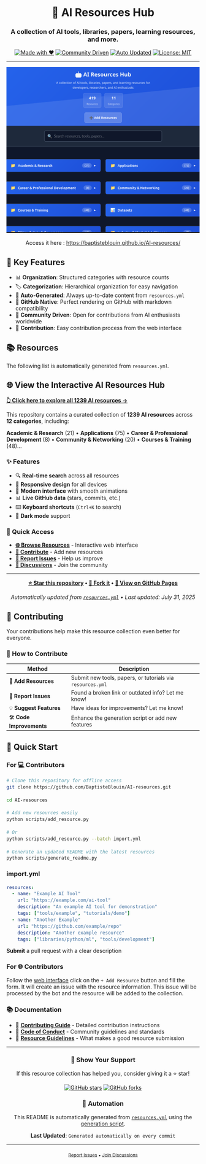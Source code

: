 <div align="center">

# 🤖 AI Resources Hub

### A collection of AI tools, libraries, papers, learning resources, and more.

[![Made with ❤️](https://img.shields.io/badge/Made%20with-❤️-red.svg)](https://github.com/BaptisteBlouin/AI-resources)
[![Community Driven](https://img.shields.io/badge/Community-Driven-blue.svg)](CONTRIBUTING.md)
[![Auto Updated](https://img.shields.io/badge/Auto-Updated-green.svg)](scripts/generate_readme.py)
[![License: MIT](https://img.shields.io/badge/License-MIT-yellow.svg)](LICENSE)

---

![](docs/webpage.png)

Access it here : https://baptisteblouin.github.io/AI-resources/


</div>


## 🚀 Key Features

- 📊 **Organization**: Structured categories with resource counts
- 🏷️ **Categorization**: Hierarchical organization for easy navigation  
- 🤖 **Auto-Generated**: Always up-to-date content from `resources.yml`
- 📱 **GitHub Native**: Perfect rendering on GitHub with markdown compatibility
- 🤝 **Community Driven**: Open for contributions from AI enthusiasts worldwide
- 🤝 **Contribution**: Easy contribution process from the web interface


## 📚 Resources

The following list is automatically generated from `resources.yml`.

<!-- START AUTO -->
<!-- Generated on 2025-07-31 20:01:26 UTC by generate_readme.py -->

## 🌐 View the Interactive AI Resources Hub

**[👆 Click here to explore all 1239 AI resources →](https://baptisteblouin.github.io/AI-resources/)**

This repository contains a curated collection of **1239 AI resources** across **12 categories**, including:

**Academic & Research** (21) • **Applications** (75) • **Career & Professional Development** (8) • **Community & Networking** (20) • **Courses & Training** (48)...

### ✨ Features

- 🔍 **Real-time search** across all resources
- 📱 **Responsive design** for all devices  
- 🎨 **Modern interface** with smooth animations
- 📊 **Live GitHub data** (stars, commits, etc.)
- ⌨️ **Keyboard shortcuts** (`Ctrl+K` to search)
- 🌙 **Dark mode** support

### 🚀 Quick Access

- **[🌐 Browse Resources](https://baptisteblouin.github.io/AI-resources/)** - Interactive web interface
- **[📝 Contribute](CONTRIBUTING.md)** - Add new resources
- **[🐛 Report Issues](https://github.com/BaptisteBlouin/AI-resources/issues)** - Help us improve
- **[💬 Discussions](https://github.com/BaptisteBlouin/AI-resources/discussions)** - Join the community

---

<div align="center">

**[⭐ Star this repository](https://github.com/BaptisteBlouin/AI-resources/stargazers) • [🍴 Fork it](https://github.com/BaptisteBlouin/AI-resources/fork) • [📖 View on GitHub Pages](https://baptisteblouin.github.io/AI-resources/)**

*Automatically updated from [`resources.yml`](resources.yml) • Last updated: July 31, 2025*

</div>
<!-- END AUTO -->

## 🤝 Contributing

Your contributions help make this resource collection even better for everyone.

### 🎯 How to Contribute

| Method | Description |
|--------|-------------|
| 🔗 **Add Resources** | Submit new tools, papers, or tutorials via `resources.yml` |
| 🐛 **Report Issues** | Found a broken link or outdated info? Let me know! |
| 💡 **Suggest Features** | Have ideas for improvements? Let me know! |
| 🛠️ **Code Improvements** | Enhance the generation script or add new features |

## 🚀 Quick Start

### For 💻 Contributors

```bash
# Clone this repository for offline access
git clone https://github.com/BaptisteBlouin/AI-resources.git

cd AI-resources

# Add new resources easily
python scripts/add_resource.py

# Or 
python scripts/add_resource.py --batch import.yml

# Generate an updated README with the latest resources
python scripts/generate_readme.py

```

###  import.yml  


```yaml
resources:
  - name: "Example AI Tool"
    url: "https://example.com/ai-tool"
    description: "An example AI tool for demonstration"
    tags: ["tools/example", "tutorials/demo"]
  - name: "Another Example"
    url: "https://github.com/example/repo"
    description: "Another example resource"
    tags: ["libraries/python/ml", "tools/development"]

```


**Submit** a pull request with a clear description

### For 🌐 Contributors

Follow the [web interface](https://baptisteblouin.github.io/AI-resources/) click on the `+ Add Resource` button and fill the form. It will create an issue with the resource information. This issue will be processed by the bot and the resource will be added to the collection.

### 📚 Documentation

- 📖 [**Contributing Guide**](CONTRIBUTING.md) - Detailed contribution instructions
- 🤝 [**Code of Conduct**](CODE_OF_CONDUCT.md) - Community guidelines and standards
- 🎯 [**Resource Guidelines**](AGENTS.md) - What makes a good resource submission

---

<div align="center">

### 🌟 Show Your Support

If this resource collection has helped you, consider giving it a ⭐ star!

[![GitHub stars](https://img.shields.io/github/stars/BaptisteBlouin/AI-Resources?style=social)](https://github.com/BaptisteBlouin/AI-Resources/stargazers)
[![GitHub forks](https://img.shields.io/github/forks/BaptisteBlouin/AI-Resources?style=social)](https://github.com/BaptisteBlouin/AI-Resources/network/members)

### 🔄 Automation

This README is automatically generated from [`resources.yml`](resources.yml) using the [generation script](scripts/generate_readme.py).

**Last Updated**: `Generated automatically on every commit`

---

<sub> [Report Issues](https://github.com/BaptisteBlouin/AI-Resources/issues) • [Join Discussions](https://github.com/BaptisteBlouin/AI-Resources/discussions)</sub>

</div>